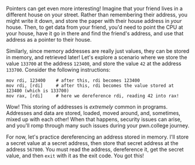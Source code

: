 Pointers can get even more interesting!
Imagine that your friend lives in a different house on your street.
Rather than remembering their address, you might write it down, and store the paper with their house address in _your_ house.
Then, to get data from your friend, you'd need to point the CPU at your house, have it go in there and find the friend's address, and use that address as a pointer to their house.

Similarly, since memory addresses are really just values, they can be stored in memory, and retrieved later!
Let's explore a scenario where we store the value `133700` at the address `123400`, and store the value `42` at the address `133700`.
Consider the following instructions:

```assembly
mov rdi, 123400    # after this, rdi becomes 123400
mov rdi, [rdi]     # after this, rdi becomes the value stored at 123400 (which is 133700)
mov rax, [rdi]     # here we dereference rdi, reading 42 into rax!
```

Wow!
This storing of addresses is _extremely_ common in programs.
Addresses and data are stored, loaded, moved around, and, sometimes, mixed up with each other!
When that happens, security issues can arise, and you'll romp through many such issues during your pwn.college journey.

For now, let's practice dereferencing an address stored in memory.
I'll store a secret value at a secret address, then store that secret address at the address `567800`.
You must read the address, dereference it, get the secret value, and then `exit` with it as the exit code.
You got this!
